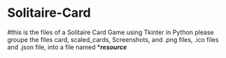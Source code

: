 # Solitaire-Card
#this is the files of a Solitaire Card Game using Tkinter in Python
please groupe the files card, scaled_cards, Screenshots, and .png files, .ico files and .json file, into a file named  ****resource***
